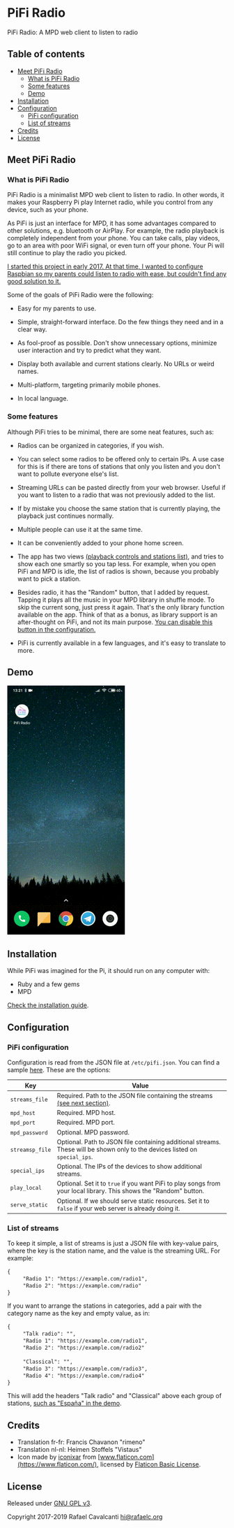 # PiFi Radio

PiFi Radio: A MPD web client to listen to radio

## Table of contents

- [Meet PiFi Radio](#meet-pifi-radio)
  - [What is PiFi Radio](#what-is-pifi-radio)
  - [Some features](#some-features)
  - [Demo](#demo)
- [Installation](#installation)
- [Configuration](#configuration)
  - [PiFi configuration](#pifi-configuration)
  - [List of streams](#list-of-streams)
- [Credits](#credits)
- [License](#license)

## Meet PiFi Radio

### What is PiFi Radio

PiFi Radio is a minimalist MPD web client to listen to radio. In other words, it makes your Raspberry Pi play Internet radio, while you control from any device, such as your phone.

As PiFi is just an interface for MPD, it has some advantages compared to other solutions, e.g. bluetooth or AirPlay. For example, the radio playback is completely independent from your phone. You can take calls, play videos, go to an area with poor WiFi signal, or even turn off your phone. Your Pi will still continue to play the radio you picked.

[I started this project in early 2017. At that time, I wanted to configure Raspbian so my parents could listen to radio with ease, but couldn't find any good solution to it.](https://rafaelc.org/blog/the-motivation-for-pifi-radio/)

Some of the goals of PiFi Radio were the following:

- Easy for my parents to use.

- Simple, straight-forward interface. Do the few things they need and in a clear way.

- As fool-proof as possible. Don't show unnecessary options, minimize user interaction and try to predict what they want.

- Display both available and current stations clearly. No URLs or weird names.

- Multi-platform, targeting primarily mobile phones.

- In local language.

### Some features

Although PiFi tries to be minimal, there are some neat features, such as:

- Radios can be organized in categories, if you wish.

- You can select some radios to be offered only to certain IPs. A use case for this is if there are tons of stations that only you listen and you don't want to pollute everyone else's list.

- Streaming URLs can be pasted directly from your web browser. Useful if you want to listen to a radio that was not previously added to the list.

- If by mistake you choose the same station that is currently playing, the playback just continues normally.

- Multiple people can use it at the same time.

- It can be conveniently added to your phone home screen.

- The app has two views [(playback controls and stations list)](#demo), and tries to show each one smartly so you tap less. For example, when you open PiFi and MPD is idle, the list of radios is shown, because you probably want to pick a station.

- Besides radio, it has the "Random" button, that I added by request. Tapping it plays all the music in your MPD library in shuffle mode. To skip the current song, just press it again. That's the only library function available on the app. Think of that as a bonus, as library support is an after-thought on PiFi, and not its main purpose. [You can disable this button in the configuration.](#pifi-configuration)

- PiFi is currently available in a few languages, and it's easy to translate to more.

## Demo

![Video demo](docs/demo.gif)

## Installation

While PiFi was imagined for the Pi, it should run on any computer with:

- Ruby and a few gems
- MPD

[Check the installation guide](INSTALL.md).

## Configuration

### PiFi configuration

Configuration is read from the JSON file at `/etc/pifi.json`. You can find a sample [here](docs/pifi.json.sample). These are the options:

| Key             | Value                                                                                                                       |
| --------------- | --------------------------------------------------------------------------------------------------------------------------- |
| `streams_file`  | Required. Path to the JSON file containing the streams [(see next section)](#list-of-streams).                              |
| `mpd_host`      | Required. MPD host.                                                                                                         |
| `mpd_port`      | Required. MPD port.                                                                                                         |
| `mpd_password`  | Optional. MPD password.                                                                                                     |
| `streamsp_file` | Optional. Path to JSON file containing additional streams. These will be shown only to the devices listed on `special_ips`. |
| `special_ips`   | Optional. The IPs of the devices to show additional streams.                                                                |
| `play_local`    | Optional. Set it to `true` if you want PiFi to play songs from your local library. This shows the "Random" button.          |
| `serve_static`  | Optional. If we should serve static resources. Set it to `false` if your web server is already doing it.                    |

### List of streams

To keep it simple, a list of streams is just a JSON file with key-value pairs, where the key is the station name, and the value is the streaming URL. For example:

    {
         "Radio 1": "https://example.com/radio1",
         "Radio 2": "https://example.com/radio"
    }

If you want to arrange the stations in categories, add a pair with the category name as the key and empty value, as in:

    {
         "Talk radio": "",
         "Radio 1": "https://example.com/radio1",
         "Radio 2": "https://example.com/radio2"

         "Classical": "",
         "Radio 3": "https://example.com/radio3",
         "Radio 4": "https://example.com/radio4"
    }

This will add the headers "Talk radio" and "Classical" above each group of stations, [such as "España" in the demo](#demo).

## Credits

- Translation fr-fr: Francis Chavanon "rimeno"
- Translation nl-nl: Heimen Stoffels "Vistaus"
- Icon made by [iconixar](https://www.flaticon.com/authors/iconixar) from [www.flaticon.com](https://www.flaticon.com/), licensed by [Flaticon Basic License](docs/icon/license.pdf).

## License

Released under [GNU GPL v3](LICENSE).

Copyright 2017-2019 Rafael Cavalcanti <hi@rafaelc.org>
